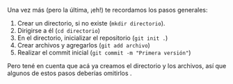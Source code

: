 Una vez más (pero la última, ¡eh!) te recordamos los pasos generales:

1. Crear un directorio, si no existe (`mkdir directorio`).
2. Dirigirse a él (`cd directorio`)
3. En el directorio, inicializar el repositorio (`git init .`)
4. Crear archivos y agregarlos (`git add archivo`)
5. Realizar el commit inicial (`git commit -m "Primera versión"`)

Pero tené en cuenta que acá ya creamos el directorio y los archivos, así que algunos de estos pasos deberías omitirlos .